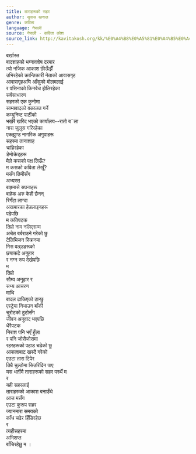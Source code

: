 ```yaml
---
title: ताराहरूको सहर
author: सुवास खनाल
genre: कविता
language: नेपाली
source: नेपाली - कविता कोश
source_link: http://kavitakosh.org/kk/%E0%A4%B8%E0%A5%81%E0%A4%B5%E0%A4%BE%E0%A4%B8_%E0%A4%96%E0%A4%A8%E0%A4%BE%E0%A4%B2
---
```


बर्खास्त  
बादशाहको भग्नावशेष दरबार  
त्यो नजिक आकाश छोेऊँझैँ  
उभिरहेको क्रान्तिकारी नेताको आवासगृह  
आवासगृहअघि आँसुको मोलमलाई  
र पसिनाको किनबेच झेलिरहेका  
सर्वसाधारण  
सहरको एक कुनोमा  
साम्यवादको वकालत गर्ने  
कम्युनिष्ट पार्टीको  
भर्खरै खरिद भएको कार्यालय--रातो ब¨ला  
नारा जुलुस गरिरहेका  
एकझुण्ड नागरिक अगुवाहरू  
सहरमा तानाशाह  
चाहिरहेका  
डेमोक्रेट्हरू  
मैले कसको पक्ष लिऊँ?  
म कसको कविता लेखूँ?  
मसँग तिमीसँग  
अभ्यस्त  
बाह्रमासे सपनाहरू  
बाहेक अरु केही छैनन्  
रिगँटा लाग्दा  
अखबारका हेडलाइनहरू  
पढेपछि  
म कतिपटक  
तिम्रो नाम नलिएसम्म  
अचेत बर्बराउने गरेको छु  
टेलिभिजन स्क्रिनमा  
मिस वल्र्डहरूको  
छ्याकटे अनुहार  
र नग्न रूप देखेपछि  
म  
तिम्रो  
सौम्य अनुहार र  
सभ्य आचरण  
माथि  
बादल ढाकिएको ठान्छु  
एस्ट्रेमा निभाउन बाँकी  
चुरोटको ठुटोसँग  
जीवन अनुवाद भएपछि  
धैरैपटक  
निराश पनि भएँ हुँला  
र पनि जोसैजोसमा  
रहरहरूको पहाड चढेको छु  
आकाशबाट खस्दै गरेको  
एउटा तारा टिपेर  
तिम्रै चुल्ठोमा सिउरिदिन पाए  
यस धर्तीमै ताराहरूको सहर पस्थेँ म  
र  
यही सहरलाई  
ताराहरुको आकाश बनाउँथे  
आज मसँग  
एउटा कुरूप सहर  
ज्यानमारा समयको  
काँध चढेर हिँडिरहेछ  
र  
त्यहीसहरमा  
अभिशप्त  
बाँचिरहेछुु म ।
